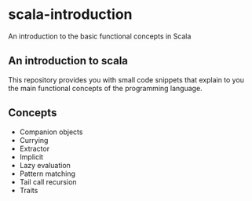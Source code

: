 # scala-introduction
An introduction to the basic functional concepts in Scala

<h2>An introduction to scala</h2>
This repository provides you with small code snippets that explain to you the main functional concepts of the programming language. 

<h2>Concepts</h2>
<ul>
<li>Companion objects</li>
<li>Currying</li>
<li>Extractor</li>
<li>Implicit</li>
<li>Lazy evaluation</li>
<li>Pattern matching</li>
<li>Tail call recursion</li>
<li>Traits</li>
</ul>
